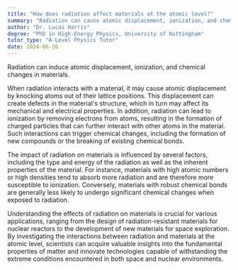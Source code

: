 ```yaml
---
title: "How does radiation affect materials at the atomic level?"
summary: "Radiation can cause atomic displacement, ionization, and chemical changes in materials."
author: "Dr. Lucas Harris"
degree: "PhD in High-Energy Physics, University of Nottingham"
tutor_type: "A-Level Physics Tutor"
date: 2024-06-26
---
```


Radiation can induce atomic displacement, ionization, and chemical changes in materials.

When radiation interacts with a material, it may cause atomic displacement by knocking atoms out of their lattice positions. This displacement can create defects in the material's structure, which in turn may affect its mechanical and electrical properties. In addition, radiation can lead to ionization by removing electrons from atoms, resulting in the formation of charged particles that can further interact with other atoms in the material. Such interactions can trigger chemical changes, including the formation of new compounds or the breaking of existing chemical bonds.

The impact of radiation on materials is influenced by several factors, including the type and energy of the radiation as well as the inherent properties of the material. For instance, materials with high atomic numbers or high densities tend to absorb more radiation and are therefore more susceptible to ionization. Conversely, materials with robust chemical bonds are generally less likely to undergo significant chemical changes when exposed to radiation.

Understanding the effects of radiation on materials is crucial for various applications, ranging from the design of radiation-resistant materials for nuclear reactors to the development of new materials for space exploration. By investigating the interactions between radiation and materials at the atomic level, scientists can acquire valuable insights into the fundamental properties of matter and innovate technologies capable of withstanding the extreme conditions encountered in both space and nuclear environments.
    